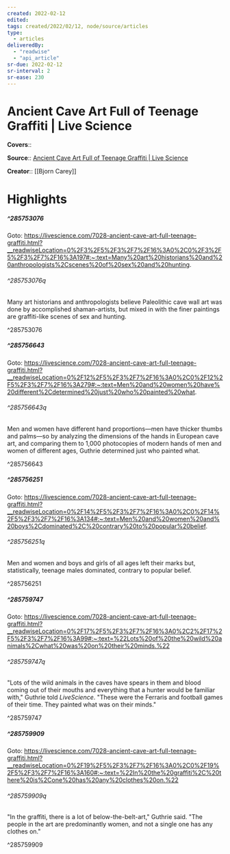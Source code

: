 ```yaml
---
created: 2022-02-12
edited:
tags: created/2022/02/12, node/source/articles
type: 
  - articles
deliveredBy: 
  - "readwise"
  - "api_article"
sr-due: 2022-02-12
sr-interval: 2
sr-ease: 230
---
```

# Ancient Cave Art Full of Teenage Graffiti | Live Science

**Covers**:: 

**Source**:: [Ancient Cave Art Full of Teenage Graffiti | Live Science](https://livescience.com/7028-ancient-cave-art-full-teenage-graffiti.html)

**Creator**:: [[Bjorn Carey]]

# Highlights
##### ^285753076


Goto: https://livescience.com/7028-ancient-cave-art-full-teenage-graffiti.html?__readwiseLocation=0%2F3%2F5%2F3%2F7%2F16%3A0%2C0%2F3%2F5%2F3%2F7%2F16%3A197#:~:text=Many%20art%20historians%20and%20anthropologists%2Cscenes%20of%20sex%20and%20hunting.  

###### ^285753076q

Many art historians and anthropologists believe Paleolithic cave wall art was done by accomplished shaman-artists, but mixed in with the finer paintings are graffiti-like scenes of sex and hunting. 

^285753076

##### ^285756643


Goto: https://livescience.com/7028-ancient-cave-art-full-teenage-graffiti.html?__readwiseLocation=0%2F12%2F5%2F3%2F7%2F16%3A0%2C0%2F12%2F5%2F3%2F7%2F16%3A279#:~:text=Men%20and%20women%20have%20different%2Cdetermined%20just%20who%20painted%20what.  

###### ^285756643q

Men and women have different hand proportions—men have thicker thumbs and palms—so by analyzing the dimensions of the hands in European cave art, and comparing them to 1,000 photocopies of modern hands of men and women of different ages, Guthrie determined just who painted what. 

^285756643

##### ^285756251


Goto: https://livescience.com/7028-ancient-cave-art-full-teenage-graffiti.html?__readwiseLocation=0%2F14%2F5%2F3%2F7%2F16%3A0%2C0%2F14%2F5%2F3%2F7%2F16%3A134#:~:text=Men%20and%20women%20and%20boys%2Cdominated%2C%20contrary%20to%20popular%20belief.  

###### ^285756251q

Men and women and boys and girls of all ages left their marks but, statistically, teenage males dominated, contrary to popular belief. 

^285756251

##### ^285759747


Goto: https://livescience.com/7028-ancient-cave-art-full-teenage-graffiti.html?__readwiseLocation=0%2F17%2F5%2F3%2F7%2F16%3A0%2C2%2F17%2F5%2F3%2F7%2F16%3A99#:~:text=%22Lots%20of%20the%20wild%20animals%2Cwhat%20was%20on%20their%20minds.%22  

###### ^285759747q

"Lots of the wild animals in the caves have spears in them and blood coming out of their mouths and everything that a hunter would be familiar with," Guthrie told *LiveScience*. "These were the Ferraris and football games of their time. They painted what was on their minds." 

^285759747

##### ^285759909


Goto: https://livescience.com/7028-ancient-cave-art-full-teenage-graffiti.html?__readwiseLocation=0%2F19%2F5%2F3%2F7%2F16%3A0%2C0%2F19%2F5%2F3%2F7%2F16%3A160#:~:text=%22In%20the%20graffiti%2C%20there%20is%2Cone%20has%20any%20clothes%20on.%22  

###### ^285759909q

"In the graffiti, there is a lot of below-the-belt-art," Guthrie said. "The people in the art are predominantly women, and not a single one has any clothes on." 

^285759909

